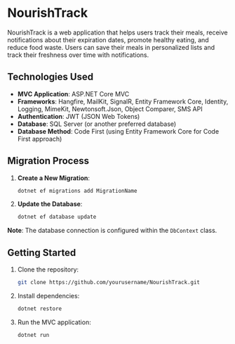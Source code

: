# NourishTrack

NourishTrack is a web application that helps users track their meals, receive notifications about their expiration dates, promote healthy eating, and reduce food waste. Users can save their meals in personalized lists and track their freshness over time with notifications.

## Technologies Used

- **MVC Application**: ASP.NET Core MVC
- **Frameworks**: Hangfire, MailKit, SignalR, Entity Framework Core, Identity, Logging, MimeKit, Newtonsoft.Json, Object Comparer, SMS API
- **Authentication**: JWT (JSON Web Tokens)
- **Database**: SQL Server (or another preferred database)
- **Database Method**: Code First (using Entity Framework Core for Code First approach)

## Migration Process

1. **Create a New Migration**:
    ```bash
    dotnet ef migrations add MigrationName
    ```

2. **Update the Database**:
    ```bash
    dotnet ef database update
    ```

**Note**: The database connection is configured within the `DbContext` class.

## Getting Started

1. Clone the repository:
    ```bash
    git clone https://github.com/yourusername/NourishTrack.git
    ```

2. Install dependencies:
    ```bash
    dotnet restore
    ```

3. Run the MVC application:
    ```bash
    dotnet run
    ```

